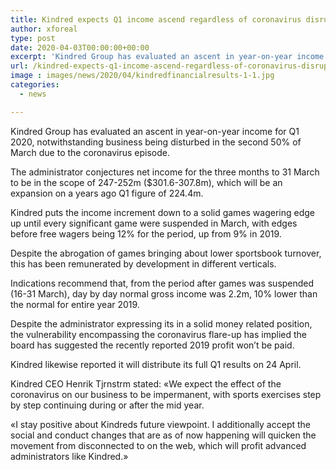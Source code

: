 ```yaml
---
title: Kindred expects Q1 income ascend regardless of coronavirus disruption
author: xforeal 
type: post
date: 2020-04-03T00:00:00+00:00
excerpt: 'Kindred Group has evaluated an ascent in year-on-year income for Q1 2020, notwithstanding business being upset in the second 50% of March due to the coronavirus outbreak '
url: /kindred-expects-q1-income-ascend-regardless-of-coronavirus-disruption/
image : images/news/2020/04/kindredfinancialresults-1-1.jpg
categories:
  - news

---
```

Kindred Group has evaluated an ascent in year-on-year income for Q1 2020, notwithstanding business being disturbed in the second 50% of March due to the coronavirus episode. 

The administrator conjectures net income for the three months to 31 March to be in the scope of 247-252m ($301.6-307.8m), which will be an expansion on a years ago Q1 figure of 224.4m. 

Kindred puts the income increment down to a solid games wagering edge up until every significant game were suspended in March, with edges before free wagers being 12&percnt; for the period, up from 9&percnt; in 2019. 

Despite the abrogation of games bringing about lower sportsbook turnover, this has been remunerated by development in different verticals. 

Indications recommend that, from the period after games was suspended (16-31 March), day by day normal gross income was 2.2m, 10&percnt; lower than the normal for entire year 2019. 

Despite the administrator expressing its in a solid money related position, the vulnerability encompassing the coronavirus flare-up has implied the board has suggested the recently reported 2019 profit won&#8217;t be paid. 

Kindred likewise reported it will distribute its full Q1 results on 24 April. 

Kindred CEO Henrik Tjrnstrm stated: &#171;We expect the effect of the coronavirus on our business to be impermanent, with sports exercises step by step continuing during or after the mid year. 

&#171;I stay positive about Kindreds future viewpoint. I additionally accept the social and conduct changes that are as of now happening will quicken the movement from disconnected to on the web, which will profit advanced administrators like Kindred.&#187;